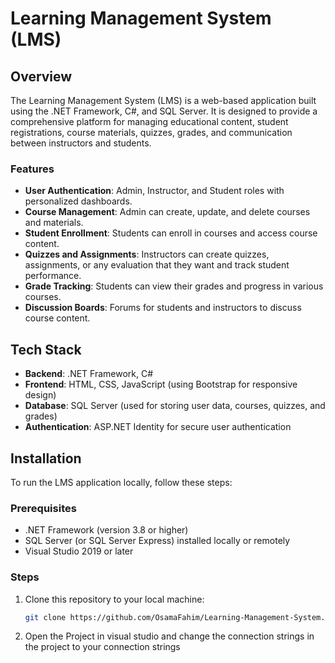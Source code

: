 # Learning Management System (LMS)

## Overview

The Learning Management System (LMS) is a web-based application built using the .NET Framework, C#, and SQL Server. It is designed to provide a comprehensive platform for managing educational content, student registrations, course materials, quizzes, grades, and communication between instructors and students.

### Features
- **User Authentication**: Admin, Instructor, and Student roles with personalized dashboards.
- **Course Management**: Admin can create, update, and delete courses and materials.
- **Student Enrollment**: Students can enroll in courses and access course content.
- **Quizzes and Assignments**: Instructors can create quizzes, assignments, or any evaluation that they want and track student performance.
- **Grade Tracking**: Students can view their grades and progress in various courses.
- **Discussion Boards**: Forums for students and instructors to discuss course content.

## Tech Stack

- **Backend**: .NET Framework, C#
- **Frontend**: HTML, CSS, JavaScript (using Bootstrap for responsive design)
- **Database**: SQL Server (used for storing user data, courses, quizzes, and grades)
- **Authentication**: ASP.NET Identity for secure user authentication

## Installation

To run the LMS application locally, follow these steps:

### Prerequisites
- .NET Framework (version 3.8 or higher)
- SQL Server (or SQL Server Express) installed locally or remotely
- Visual Studio 2019 or later

### Steps
1. Clone this repository to your local machine:
   ```bash
   git clone https://github.com/OsamaFahim/Learning-Management-System.git

2. Open the Project in visual studio and change the connection strings in the project to your connection strings

